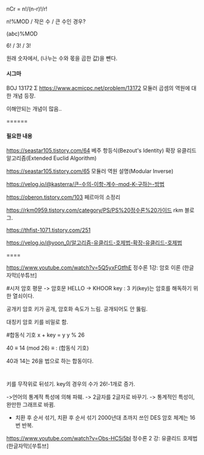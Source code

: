 nCr = n!/(n-r)!/r!

n!%MOD /
작은 수 / 큰 수인 경우?

(a*b*c)%MOD

6! / 3! / 3!

원래 숫자에서, (나누는 수와 몫을 곱한 값)을 뺀다.

#### 시그마
BOJ 13172 Σ
https://www.acmicpc.net/problem/13172
모듈러 곱셈의 역원에 대한 개념 등장.

이해안되는 개념이 많음..

======



#### 필요한 내용



https://seastar105.tistory.com/64
베주 항등식(Bezout's Identity)
확장 유클리드 알고리즘(Extended Euclid Algorithm)

https://seastar105.tistory.com/65
모듈러 역원 설명(Modular Inverse)



https://velog.io/@kasterra/큰-수의-이항-계수-mod-K-구하는-방법

https://oberon.tistory.com/103
페르마의 소정리

https://rkm0959.tistory.com/category/PS/PS%20정수론%20가이드
rkm 블로그.


https://thfist-1071.tistory.com/251

https://velog.io/@yoon_0/알고리즘-유클리드-호제법-확장-유클리드-호제법

====

https://www.youtube.com/watch?v=5Q5yxFGtfhE
정수론 1강: 암호 이론 (한글 자막)[쑤튜브]

#시저 암호
평문 -> 암호문
HELLO -> KHOOR
key : 3
키(key)는 암호를 해독하기 위한 열쇠이다.

공개키 암호
키가 공개, 암호화 속도가 느림. 공개되어도 안 뚫림.

대칭키 암호
키를 비밀로 함.

#합동식 기호
x + key = y 
y % 26

40 ≡ 14 (mod 26)
≡ : (합동식 기호)

40과 14는 26을 법으로 하는 합동이다.


#
키를 무작위로 뒤섞기.
key의 경우의 수가 26!-1개로 증가.

->언어의 통계적 특성에 의해 파훼.
	-> 2글자를 2글자로 바꾸기.
	-> 통계적인 특성이, 완만한 그래프로 바뀜.

- 치환 후 순서 섞기, 치환 후 순서 섞기
2000년대 초까지 쓰인 DES 암호 체계는 16번 반복.

https://www.youtube.com/watch?v=Obs-HC5j5bI
정수론 2 강: 유클리드 호제법 (한글자막)[쑤튜브]


